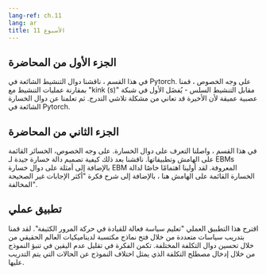 ```yaml
---
lang-ref: ch.11
lang: ar
title: الأسبوع 11
---
```


## **الجزء اﻷول من المحاضرة**

في هذا القسم ، ناقشنا دوال التنشيط الشائعة في Pytorch. على وجه الخصوص ، قمنا بمقارنة عمليات التنشيط مع "kink (s)" مقابل التنشيط السلس - يُفضَل الأول في شبكة عصبية عميقة لأن الأخيرة قد تعاني من مشكلة تلاشي التدرج. ثم تعلمنا عن دوال الخسارة الشائعة في Pytorch.



## **الجزء الثاني من المحاضرة**

في هذا القسم ، واصلنا التعرف على دوال الخسارة. على وجه الخصوص، الخسائر القائمة على الهامش وتطبيقاتها. ناقشنا بعد ذلك كيفية تصميم دالة خسارة جيدة لـ EBMs بالإضافة إلى أمثلة على دوال خسارة EBM المعروفة. لقد أولينا اهتمامًا خاصًا لدالة الخسارة القائمة على الهامش هنا ، بالإضافة إلى شرح فكرة "أكثر الإجابات غير الصحيحة المخالفة".



## تطبيق عملي

اقترح هذا التطبيق العملي "تعليم سياسة فعالة للقيادة في حركة المرور الكثيفة". لقد قمنا بتدريب سياسات متعددة من خلال فتح نماذج مكتسبة لديناميكيات العالم الحقيقي من خلال تحسين دوال التكلفة المختلفة. تكمن الفكرة في تقليل عدم اليقين في تنبؤ النموذج من خلال إدخال مصطلح التكلفة الذي يمثل اختلاف النموذج عن الحالات التي يتم التدريب عليها.